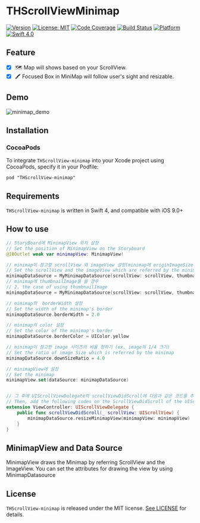 # THScrollViewMinimap

[![Version](https://img.shields.io/cocoapods/v/THScrollView-minimap.svg?style=flat)](http://cocoapods.org/pods)
[![License: MIT](https://img.shields.io/badge/License-MIT-blue.svg?style=flat)](https://github.com/younatics/YNDropDownMenu/blob/master/LICENSE)
[![Code Coverage](https://codecov.io/gh/TileImageTeamiOS/THScrollView-minimap/branch/master/graphs/badge.svg)](https://github.com/TileImageTeamiOS/THScrollView-mminimap)
[![Build Status](https://travis-ci.org/TileImageTeamiOS/THScrollViewMinimap.svg?branch=master)](https://travis-ci.org/TileImageTeamiOS/THScrollView-minimap)
[![Platform](https://img.shields.io/cocoapods/p/YNDropDownMenu.svg?style=flat)](http://cocoapods.org/pods)
[![Swift 4.0](https://img.shields.io/badge/Swift-4.0-%23FB613C.svg)](https://developer.apple.com/swift/)


## Feature
- [x] 🗺 Map will shows based on your ScrollView.
- [x] 🖍 Focused Box in MiniMap will follow user's sight and resizable.

## Demo

![minimap_demo](images/THScrollView-Minimap_demo.gif)

## Installation

### CocoaPods

To integrate `THScrollView-minimap` into your Xcode project using CocoaPods, specify it in your Podfile:

```
pod "THScrollView-minimap"
```

## Requirements

`THScrollView-minimap` is written in Swift 4, and compatible with iOS 9.0+


## How to use

```Swift
// StoryBoard에 MinimapView 위치 설정
// Set the position of MinimapView on the Storyboard
@IBOutlet weak var minimapView: MinimapView!

// minimap이 참고할 scrollView 와 imageView 설정(minimap에 originImageSize를 쓰게될 경우)
// Set the scrollView and the imageView which are referred by the minimap - 1. the case of using originImageSize
minimapDataSource = MyMinimapDataSource(scrollView: scrollView, thumbnailImage: imageView.image!, originImageSize: nil)
// minimap에 thumbnailImage를 쓸 경우
// 2. the case of using thumbnailImage
minimapDataSource = MyMinimapDataSource(scrollView: scrollView, thumbnailImage: UIImage(contentsOfFile: thumbnailImageURL.path)!, originImageSize: CGSize(width: 5214, height: 7300))

// mimimap의  borderWidth 설정
// Set the width of the minimap's border
minimapDataSource.borderWidth = 2.0

// minimap의 color 설정
// Set the color of the minimap's border
minimapDataSource.borderColor = UIColor.yellow

// minimap이 참고한 image 사이즈의 비율 정하기 (ex, image의 1/4 크기)
// Set the ratio of image Size which is referred by the minimap
minimapDataSource.downSizeRatio = 4.0

// minimapView에 설정
// Set the minimap
minimapView.set(dataSource: minimapDataSource)


// 그 후에 UIScrollViewDelegate의 scrollViewDidScroll에 다음과 같은 코드를 추가해 줍니다.
// Then, add the following codes on the ScrollViewDidScroll of the UIScrollViewDelegate
extension ViewController: UIScrollViewDelegate {
    public func scrollViewDidScroll(_ scrollView: UIScrollView) {
        minimapDataSource.resizeMinimapView(minimapView: minimapView)
    }
}
```


## MinimapView and Data Source

MinimapView draws the Minimap by referring ScrollView and the ImageView. You can set the attributes for drawing the view by using MinimapDatasource



## License

`THScrollView-minimap` is released under the MIT license. [See LICENSE](https://github.com/TileImageTeamiOS/THScrollView-minimap/blob/master/LICENSE) for details.
